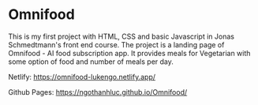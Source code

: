 # Omnifood
This is my first project with HTML, CSS and basic Javascript in Jonas Schmedtmann's front end course. The project is a landing page of Omnifood - AI food subscription app. It provides meals for Vegetarian with some option of food and number of meals per day.

Netlify: https://omnifood-lukengo.netlify.app/

Github Pages: https://ngothanhluc.github.io/Omnifood/
